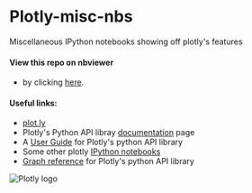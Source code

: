 Plotly-misc-nbs
===============

Miscellaneous IPython notebooks showing off plotly's features

#### View this repo on nbviewer

- by clicking [here](http://nbviewer.ipython.org/github/etpinard/plotly-misc-nbs/tree/master/).


#### Useful links:

- [plot.ly](https://plot.ly/)
- Plotly's Python API libray [documentation](https://plot.ly/python/) page
- A [User Guide](https://plot.ly/python/user-guide/) for Plotly's python API library
- Some other plotly [IPython notebooks](https://plot.ly/ipython-notebooks/)
- [Graph reference](https://plot.ly/python/reference/) for Plotly's python API library



![Plotly logo](http://i.imgur.com/4vwuxdJ.png)


